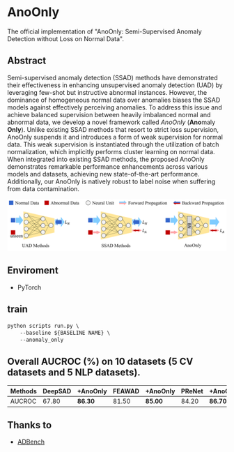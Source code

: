 # AnoOnly
The official implementation of "AnoOnly: Semi-Supervised Anomaly Detection without Loss on Normal Data".

## Abstract
Semi-supervised anomaly detection (SSAD) methods have demonstrated their effectiveness in enhancing unsupervised anomaly detection (UAD) by leveraging few-shot but instructive abnormal instances. However, the dominance of homogeneous normal data over anomalies biases the SSAD models against effectively perceiving anomalies. To address this issue and achieve balanced supervision between heavily imbalanced normal and abnormal data, we develop a novel framework called *AnoOnly* (**Ano**maly **Only**). Unlike existing SSAD methods that resort to strict loss supervision, AnoOnly suspends it and introduces a form of weak supervision for normal data. This weak supervision is instantiated through the utilization of batch normalization, which implicitly performs cluster learning on normal data. When integrated into existing SSAD methods, the proposed AnoOnly demonstrates remarkable performance enhancements across various models and datasets, achieving new state-of-the-art performance. Additionally, our AnoOnly is natively robust to label noise when suffering from data contamination.

![](./imgs/intro.png)

## Enviroment
- PyTorch 

## train
```shell
python scripts run.py \
    --baseline ${BASELINE NAME} \
    --anomaly_only
```

## Overall AUCROC (%) on 10 datasets (5 CV datasets and 5 NLP datasets).
| Methods | DeepSAD | +AnoOnly | FEAWAD | +AnoOnly | PReNet | +AnoOnly | DevNet | +AnoOnly |
| ------- | ------- | -------- | ------ | -------- | ------ | -------- | ------ | -------- |
| AUCROC  | 67.80   | **86.30**    | 81.50  | **85.00**    | 84.20  | **86.70**    | 85.60  | **88.00**    |

## Thanks to

- [ADBench](https://github.com/Minqi824/ADBench)